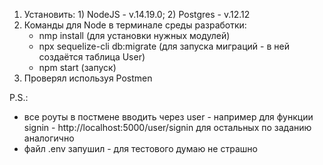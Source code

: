 1. Установить: 1) NodeJS - v.14.19.0;
               2) Postgres - v.12.12
2. Команды для Node в терминале среды разработки:
    - nmp install (для установки нужных модулей)
    - npx sequelize-cli db:migrate (для запуска миграций - в ней создаётся таблица User)
    - npm start (запуск)
3. Проверял используя Postmen

P.S.: 
- все роуты в постмене вводить через user - например для функции signin - http://localhost:5000/user/signin
для остальных по заданию аналогично
- файл .env запушил - для тестового думаю не страшно
